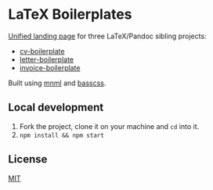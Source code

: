# LaTeX Boilerplates

[Unified landing page](http://mrzool.cc/tex-boilerplates/) for three LaTeX/Pandoc sibling projects:

- [cv-boilerplate](https://github.com/mrzool/cv-boilerplate)
- [letter-boilerplate](https://github.com/mrzool/letter-boilerplate)
- [invoice-boilerplate](https://github.com/mrzool/invoice-boilerplate)

Built using [mnml](http://mn-ml.cc/) and [basscss](http://www.basscss.com/).

## Local development

1. Fork the project, clone it on your machine and `cd` into it.
2. `npm install && npm start`

## License

[MIT](https://opensource.org/licenses/MIT)
